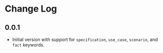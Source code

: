 # Change Log

## 0.0.1

- Initial version with support for `specification`, `use_case`, `scenario`, and `fact` keywords.

